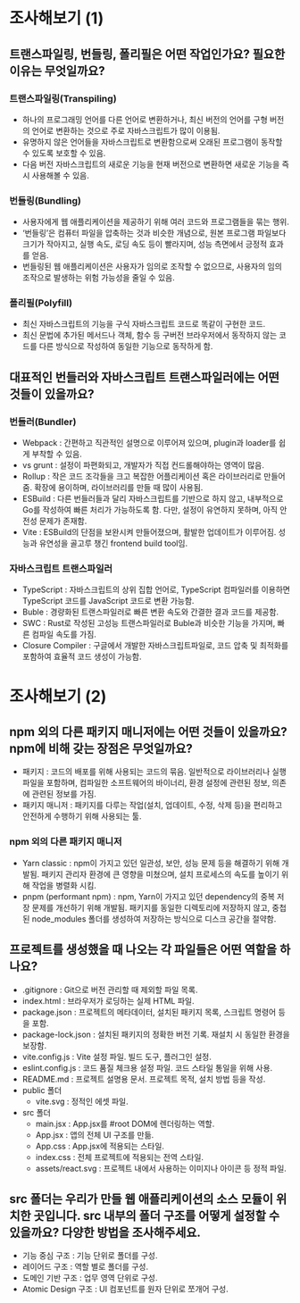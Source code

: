 # 조사해보기 (1)

## 트랜스파일링, 번들링, 폴리필은 어떤 작업인가요? 필요한 이유는 무엇일까요?

### 트랜스파일링(Transpiling)

- 하나의 프로그래밍 언어를 다른 언어로 변환하거나, 최신 버전의 언어를 구형 버전의 언어로 변환하는 것으로 주로 자바스크립트가 많이 이용됨.
- 유명하지 않은 언어들을 자바스크립트로 변환함으로써 오래된 프로그램이 동작할 수 있도록 보호할 수 있음.
- 다음 버전 자바스크립트의 새로운 기능을 현재 버전으로 변환하면 새로운 기능을 즉시 사용해볼 수 있음.

### 번들링(Bundling)

- 사용자에게 웹 애플리케이션을 제공하기 위해 여러 코드와 프로그램들을 묶는 행위.
- ‘번들링’은 컴퓨터 파일을 압축하는 것과 비슷한 개념으로, 원본 프로그램 파일보다 크기가 작아지고, 실행 속도, 로딩 속도 등이 빨라지며, 성능 측면에서 긍정적 효과를 얻음.
- 번들링된 웹 애플리케이션은 사용자가 임의로 조작할 수 없으므로, 사용자의 임의 조작으로 발생하는 위험 가능성을 줄일 수 있음.

### 폴리필(Polyfill)

- 최신 자바스크립트의 기능을 구식 자바스크립트 코드로 똑같이 구현한 코드.
- 최신 문법에 추가된 메서드나 객체, 함수 등 구버전 브라우저에서 동작하지 않는 코드를 다른 방식으로 작성하여 동일한 기능으로 동작하게 함.

## 대표적인 번들러와 자바스크립트 트랜스파일러에는 어떤 것들이 있을까요?

### 번들러(Bundler)

- Webpack : 간편하고 직관적인 설명으로 이루어져 있으며, plugin과 loader를 쉽게 부착할 수 있음.
- vs grunt : 설정이 파편화되고, 개발자가 직접 컨드롤해야하는 영역이 많음.
- Rollup : 작은 코드 조각들을 크고 복잡한 어플리케이션 혹은 라이브러리로 만들어줌. 확장에 용이하며, 라이브러리를 만들 때 많이 사용됨.
- ESBuild : 다른 번들러들과 달리 자바스크립트를 기반으로 하지 않고, 내부적으로 Go를 작성하여 빠른 처리가 가능하도록 함. 다만, 설정이 유연하지 못하며, 아직 안전성 문제가 존재함.
- Vite : ESBuild의 단점을 보완시켜 만들어졌으며, 활발한 업데이트가 이루어짐. 성능과 유연성을 골고루 챙긴 frontend build tool임.

### 자바스크립트 트랜스파일러

- TypeScript : 자바스크립트의 상위 집합 언어로, TypeScript 컴파일러를 이용하면 TypeScript 코드를 JavaScript 코드로 변환 가능함.
- Buble : 경량화된 트랜스파일러로 빠른 변환 속도와 간결한 결과 코드를 제공함.
- SWC : Rust로 작성된 고성능 트랜스파일러로 Buble과 비슷한 기능을 가지며, 빠른 컴파일 속도를 가짐.
- Closure Compiler : 구글에서 개발한 자바스크립트파일로, 코드 압축 및 최적화를 포함하여 효율적 코드 생성이 가능함.

# 조사해보기 (2)

## npm 외의 다른 패키지 매니저에는 어떤 것들이 있을까요? npm에 비해 갖는 장점은 무엇일까요?

- 패키지 : 코드의 배포를 위해 사용되는 코드의 묶음. 일반적으로 라이브러리나 실행 파일을 포함하며, 컴파일한 소프트웨어의 바이너리, 환경 설정에 관련된 정보, 의존에 관련된 정보를 가짐.
- 패키지 매니저 : 패키지를 다루는 작업(설치, 업데이트, 수정, 삭제 등)을 편리하고 안전하게 수행하기 위해 사용되는 툴.

### npm 외의 다른 패키지 매니저

- Yarn classic : npm이 가지고 있던 일관성, 보안, 성능 문제 등을 해결하기 위해 개발됨. 패키지 관리자 환경에 큰 영향을 미쳤으며, 설치 프로세스의 속도를 높이기 위해 작업을 병렬화 시킴.
- pnpm (performant npm) : npm, Yarn이 가지고 있던 dependency의 중복 저장 문제를 개선하기 위해 개발됨. 패키지를 동일한 디렉토리에 저장하지 않고, 중첩된 node_modules 폴더를 생성하여 저장하는 방식으로 디스크 공간을 절약함.

## 프로젝트를 생성했을 때 나오는 각 파일들은 어떤 역할을 하나요?

- .gitignore : Git으로 버전 관리할 때 제외할 파일 목록.
- index.html : 브라우저가 로딩하는 실제 HTML 파일.
- package.json : 프로젝트의 메타데이터, 설치된 패키지 목록, 스크립트 명령어 등을 포함.
- package-lock.json : 설치된 패키지의 정확한 버전 기록. 재설치 시 동일한 환경을 보장함.
- vite.config.js : Vite 설정 파일. 빌드 도구, 플러그인 설정.
- eslint.config.js : 코드 품질 체크용 설정 파일. 코드 스타일 통일을 위해 사용.
- README.md : 프로젝트 설명용 문서. 프로젝트 목적, 설치 방법 등을 작성.
- public 폴더
    - vite.svg : 정적인 에셋 파일.
- src 폴더
    - main.jsx : App.jsx를 #root DOM에 렌더링하는 역할.
    - App.jsx : 앱의 전체 UI 구조를 만듦.
    - App.css : App.jsx에 적용되는 스타일.
    - index.css : 전체 프로젝트에 적용되는 전역 스타일.
    - assets/react.svg : 프로젝트 내에서 사용하는 이미지나 아이콘 등 정적 파일.

## src 폴더는 우리가 만들 웹 애플리케이션의 소스 모듈이 위치한 곳입니다. src 내부의 폴더 구조를 어떻게 설정할 수 있을까요? 다양한 방법을 조사해주세요.

- 기능 중심 구조 : 기능 단위로 폴더를 구성.
- 레이어드 구조 : 역할 별로 폴더를 구성.
- 도메인 기반 구조 : 업무 영역 단위로 구성.
- Atomic Design 구조 : UI 컴포넌트를 원자 단위로 쪼개어 구성. 